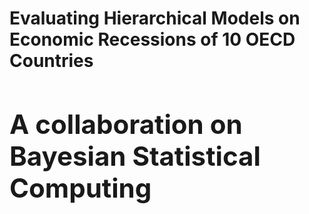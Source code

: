 <h1> Evaluating Hierarchical Models on Economic Recessions of 10 OECD Countries <h/1>
<h2> A collaboration on Bayesian Statistical Computing </h2>
